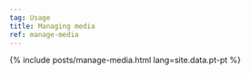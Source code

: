```yaml
---
tag: Usage
title: Managing media
ref: manage-media
---
```


{% include posts/manage-media.html lang=site.data.pt-pt %}
